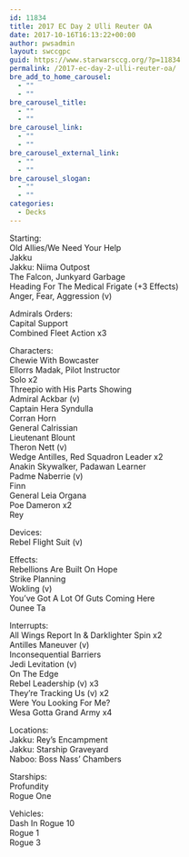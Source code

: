 ```yaml
---
id: 11834
title: 2017 EC Day 2 Ulli Reuter OA
date: 2017-10-16T16:13:22+00:00
author: pwsadmin
layout: swccgpc
guid: https://www.starwarsccg.org/?p=11834
permalink: /2017-ec-day-2-ulli-reuter-oa/
bre_add_to_home_carousel:
  - ""
  - ""
bre_carousel_title:
  - ""
  - ""
bre_carousel_link:
  - ""
  - ""
bre_carousel_external_link:
  - ""
  - ""
bre_carousel_slogan:
  - ""
  - ""
categories:
  - Decks
---
```

Starting:  
Old Allies/We Need Your Help  
Jakku  
Jakku: Niima Outpost  
The Falcon, Junkyard Garbage  
Heading For The Medical Frigate (+3 Effects)  
Anger, Fear, Aggression (v)

Admirals Orders:  
Capital Support  
Combined Fleet Action x3

Characters:  
Chewie With Bowcaster  
Ellorrs Madak, Pilot Instructor  
Solo x2  
Threepio with His Parts Showing  
Admiral Ackbar (v)  
Captain Hera Syndulla  
Corran Horn  
General Calrissian  
Lieutenant Blount  
Theron Nett (v)  
Wedge Antilles, Red Squadron Leader x2  
Anakin Skywalker, Padawan Learner  
Padme Naberrie (v)  
Finn  
General Leia Organa  
Poe Dameron x2  
Rey 

Devices:  
Rebel Flight Suit (v)

Effects:  
Rebellions Are Built On Hope  
Strike Planning  
Wokling (v)  
You’ve Got A Lot Of Guts Coming Here  
Ounee Ta

Interrupts:  
All Wings Report In & Darklighter Spin x2  
Antilles Maneuver (v)  
Inconsequential Barriers  
Jedi Levitation (v)  
On The Edge  
Rebel Leadership (v) x3  
They’re Tracking Us (v) x2  
Were You Looking For Me?  
Wesa Gotta Grand Army x4

Locations:  
Jakku: Rey’s Encampment  
Jakku: Starship Graveyard  
Naboo: Boss Nass’ Chambers

Starships:  
Profundity  
Rogue One

Vehicles:  
Dash In Rogue 10  
Rogue 1  
Rogue 3